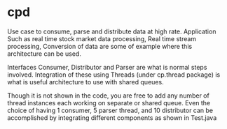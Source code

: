 # cpd
Use case to consume, parse and distribute data at high rate. Application Such as real time stock market data processing, Real time stream processing, Conversion of data are some of example where this architecture can be used.

Interfaces Consumer, Distributor and Parser are what is normal steps involved. Integration of these using Threads (under cp.thread package) is what is useful architecture to use with shared queues.

Though it is not shown in the code, you are free to add any number of thread instances each working on separate or shared queue. Even the choice of having 1 consumer, 5 parser thread, and 10 distributor can be accomplished by integrating different components as shown in Test.java
	